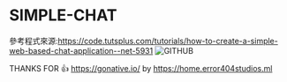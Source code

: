 # SIMPLE-CHAT

參考程式來源:https://code.tutsplus.com/tutorials/how-to-create-a-simple-web-based-chat-application--net-5931
![GITHUB]( 圖片網址 "圖片名稱")

THANKS FOR 👍 https://gonative.io/
by https://home.error404studios.ml
